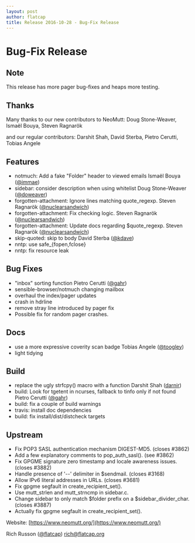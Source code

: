 ```yaml
---
layout: post
author: flatcap
title: Release 2016-10-28 - Bug-Fix Release
---
```


# Bug-Fix Release

## Note

This release has more pager bug-fixes and heaps more testing.

## Thanks

Many thanks to our new contributors to NeoMutt: 
    Doug Stone-Weaver, Ismaël Bouya, Steven Ragnarök

and our regular contributors:
    Darshit Shah, David Sterba, Pietro Cerutti, Tobias Angele

## Features
  - notmuch: Add a fake "Folder" header to viewed emails
    Ismaël Bouya ([@immae](https://github.com/immae))
  - sidebar: consider description when using whitelist
    Doug Stone-Weaver ([@doweaver](https://github.com/doweaver))
  - forgotten-attachment: Ignore lines matching quote_regexp.
    Steven Ragnarök ([@nuclearsandwich](https://github.com/nuclearsandwich))
  - forgotten-attachment: Fix checking logic.
    Steven Ragnarök ([@nuclearsandwich](https://github.com/nuclearsandwich))
  - forgotten-attachment: Update docs regarding $quote_regexp.
    Steven Ragnarök ([@nuclearsandwich](https://github.com/nuclearsandwich))
  - skip-quoted: skip to body
    David Sterba ([@kdave](https://github.com/kdave))
  - nntp: use safe_{fopen,fclose}
  - nntp: fix resource leak

## Bug Fixes
  - "inbox" sorting function
    Pietro Cerutti ([@gahr](https://github.com/gahr))
  - sensible-browser/notmuch changing mailbox
  - overhaul the index/pager updates
  - crash in hdrline
  - remove stray line introduced by pager fix
  - Possible fix for random pager crashes.

## Docs
  - use a more expressive coverity scan badge
    Tobias Angele ([@toogley](https://github.com/toogley))
  - light tidying

## Build
  - replace the ugly strfcpy() macro with a function
    Darshit Shah ([darnir](https://github.com/darnir))
  - build: Look for tgetent in ncurses, fallback to tinfo only if not found
    Pietro Cerutti ([@gahr](https://github.com/gahr))
  - build: fix a couple of build warnings
  - travis: install doc dependencies
  - build: fix install/dist/distcheck targets

## Upstream
  - Fix POP3 SASL authentication mechanism DIGEST-MD5. (closes #3862)
  - Add a few explanatory comments to pop_auth_sasl().  (see #3862)
  - Fix GPGME signature zero timestamp and locale awareness issues. (closes #3882)
  - Handle presence of '--' delimiter in $sendmail. (closes #3168)
  - Allow IPv6 literal addresses in URLs. (closes #3681)
  - Fix gpgme segfault in create_recipient_set().
  - Use mutt_strlen and mutt_strncmp in sidebar.c.
  - Change sidebar to only match $folder prefix on a $sidebar_divider_char. (closes #3887)
  - Actually fix gpgme segfault in create_recipient_set().

Website: [https://www.neomutt.org/](https://www.neomutt.org/)

Rich Russon ([@flatcap](https://github.com/flatcap))
rich@flatcap.org

